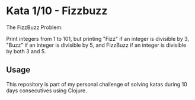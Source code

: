 # Kata 1/10 - Fizzbuzz

The FizzBuzz Problem:

Print integers from 1 to 101, but printing "Fizz" if an integer is divisible by 3, "Buzz" if an integer is divisible by 5,
and FizzBuzz if an integer is divisible by both 3 and 5.

## Usage

This repository is part of my personal challenge of solving katas during 10 days consecutives using Clojure.

